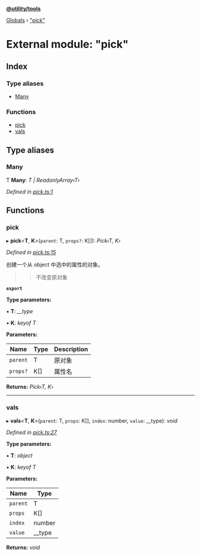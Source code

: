 **[@utility/tools](../README.md)**

[Globals](../globals.md) › ["pick"](_pick_.md)

# External module: "pick"

## Index

### Type aliases

* [Many](_pick_.md#many)

### Functions

* [pick](_pick_.md#pick)
* [vals](_pick_.md#vals)

## Type aliases

###  Many

Ƭ **Many**: *T | ReadonlyArray‹T›*

*Defined in [pick.ts:1](https://github.com/Wimjiang/utility/blob/87b2a56/src/pick.ts#L1)*

## Functions

###  pick

▸ **pick**<**T**, **K**>(`parent`: T, `props?`: K[]): *Pick‹T, K›*

*Defined in [pick.ts:15](https://github.com/Wimjiang/utility/blob/87b2a56/src/pick.ts#L15)*

创建一个从 object 中选中的属性的对象。

>> 不改变原对象

**`export`** 

**Type parameters:**

▪ **T**: *__type*

▪ **K**: *keyof T*

**Parameters:**

Name | Type | Description |
------ | ------ | ------ |
`parent` | T | 原对象 |
`props?` | K[] | 属性名 |

**Returns:** *Pick‹T, K›*

___

###  vals

▸ **vals**<**T**, **K**>(`parent`: T, `props`: K[], `index`: number, `value`: __type): *void*

*Defined in [pick.ts:27](https://github.com/Wimjiang/utility/blob/87b2a56/src/pick.ts#L27)*

**Type parameters:**

▪ **T**: *object*

▪ **K**: *keyof T*

**Parameters:**

Name | Type |
------ | ------ |
`parent` | T |
`props` | K[] |
`index` | number |
`value` | __type |

**Returns:** *void*